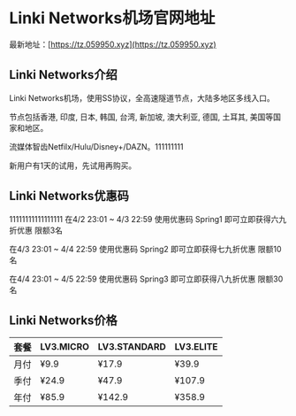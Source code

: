 # Linki Networks机场官网地址

最新地址：[https://tz.059950.xyz](https://tz.059950.xyz)

## Linki Networks介绍

Linki Networks机场，使用SS协议，全高速隧道节点，大陆多地区多线入口。

节点包括香港, 印度, 日本, 韩国, 台湾, 新加坡, 澳大利亚, 德国, 土耳其, 美国等国家和地区。

流媒体智齿Netfilx/Hulu/Disney+/DAZN。111111111

新用户有1天的试用，先试用再购买。

## Linki Networks优惠码
11111111111111111
在4/2 23:01 ~ 4/3 22:59 使用优惠码 Spring1 即可立即获得六九折优惠 限额3名

在4/3 23:01 ~ 4/4 22:59 使用优惠码 Spring2 即可立即获得七九折优惠 限额10名

在4/4 23:01 ~ 4/5 22:59 使用优惠码 Spring3 即可立即获得八九折优惠 限额30名

## Linki Networks价格

|套餐|LV3.MICRO|LV3.STANDARD|LV3.ELITE|
|----|----|----|----|
|月付|¥9.9|¥17.9|¥39.9|
|季付|¥24.9|¥47.9|¥107.9|
|年付|¥85.9|¥142.9|¥358.9|


